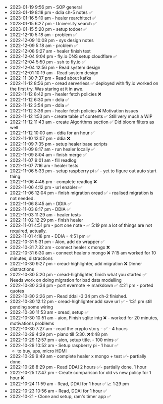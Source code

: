 - 2023-01-19 9:56 pm - SOP general
- 2023-01-19 8:18 pm - ddia ch-5 notes ✅
- 2023-01-16 5:10 am - healer rearchitect ✅
- 2023-01-15 6:27 pm - University search ✅
- 2023-01-15 5:20 pm - setup todoer ✅
- 2022-12-10 5:18 am - problem ✅
- 2022-12-09 10:08 pm - sys design notes
- 2022-12-09 5:18 am - problem ✅
- 2022-12-08 9:27 am - healer finish test
- 2022-12-04 9:04 pm - fly.io DNS setup cloudflare ✅
- 2022-12-04 5:50 pm -  ssh to fly.io ✅
- 2022-12-04 12:56 pm - Read system design 
- 2022-12-01 10:19 am - Read system design
- 2022-11-30 7:37 pm - Read about kafka
- 2022-11-12 8:56 pm - oread serverless ✅ deployed with fly.io worked on the first try. Was staring at it in awe. 
- 2022-11-12 8:42 pm - healer fetch policies ❌
- 2022-11-12 6:30 pm - ddia ✅
- 2022-11-12 3:54 pm - ddia ✅
- 2022-11-12 3:36 pm - healer fetch policies ❌ Motivation issues
- 2022-11-12 1:53 pm - create table of contents ✅ Still very much a WIP
- 2022-11-12 11:43 am - create Algorithms section ✅ Did bloom filters as well
- 2022-11-12 10:00 am - ddia for an hour ✅
- 2022-11-10 12:07 pm - ddia ❌
- 2022-11-09 7:35 pm - setup healer base scripts
- 2022-11-09 8:17 am - run healer locally ✅
- 2022-11-09 8:04 am - finish merge ✅
- 2022-11-07 9:01 am - fill readlog 
- 2022-11-07 7:16 am - healer tests
- 2022-11-06 5:33 pm - setup raspberry pi ✅ - yet to figure out auto start thing
- 2022-11-06 4:46 pm - complete readlog ❌
- 2022-11-06 4:12 pm - url enabler ✅
- 2022-11-06 12:04 pm - finish migration oread ✅ - realised migration is not needed.
- 2022-11-06 8:45 am - DDIA ✅
- 2022-11-03 8:17 pm - DDIA ✅
- 2022-11-03 11:29 am - healer tests
- 2022-11-02 12:29 pm - finish healer
- 2022-11-01 4:51 pm - port one note - ✅ 5:19 pm a lot of things are not required, actually. 
- 2022-11-01 4:18 pm - DDIA - 4:51 pm ✅
- 2022-10-31 5:31 pm - Aion, add db wrapper ✅
- 2022-10-31 7:32 am - connect healer x mongo ❌
- 2022-10-31 6:30 am - connect healer x mongo ❌ 7:15 am worked for 10 minutes, distractions
- 2022-10-30 9:27 pm - oread-highlighter, add migration  ❌ Dinner distractions
- 2022-10-30 5:20 pm - oread-highlighter, finish what you started ✅ Needs work on doing migration for bad data modelling
- 2022-10-30 3:34 pm - port evernote => markdown ✅ 4:21 pm - ported quotes
- 2022-10-30 2:26 pm - Read ddai -3:34 pm ch-2 finished.
- 2022-10-30 12:12 pm - oread-highlighter add save url ✅ - 1:31 pm still pending some wiring 
- 2022-10-30 11:53 am - oread, setup ✅
- 2022-10-30 10:51 am - aion, Finish sqlite intg  ❌ - worked for 20 minutes, motivations problems 
- 2022-10-30 7:27 am - read the crypto story - ✅ - 4 hours 
- 2022-10-29 4:29 pm - piano till 5:30. ❌4:48 pm 
- 2022-10-29 12:57 pm - aion, setup title. - 100 mins ✅
- 2022-10-29 10:52 am - Setup raspberry pi - 1 hour ✅ 
  - to buy, ups, micro HDMI
- 2022-10-29 9:49 am - complete healer x mongo + test ✅- partially done.
- 2022-10-28 8:29 pm - Read DDAI 2 hours ✅- partially done. 1 hour
- 2022-10-25 12:47 pm - Create comparison for old vs new policy for 1 hour ❌
- 2022-10-24 11:59 am - Read, DDAI for 1 hour ✅ 📈 1:29 pm  
- 2022-10-23 10:56 am - Read, DDAI for 1 hour ✅
- 2022-10-21 - Clone and setup, ram's timer app ✅